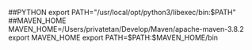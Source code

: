 ##PYTHON
export PATH="/usr/local/opt/python3/libexec/bin:$PATH"
##MAVEN_HOME
MAVEN_HOME=/Users/privatetan/Develop/Maven/apache-maven-3.8.2
export MAVEN_HOME
export PATH=$PATH:$MAVEN_HOME/bin
